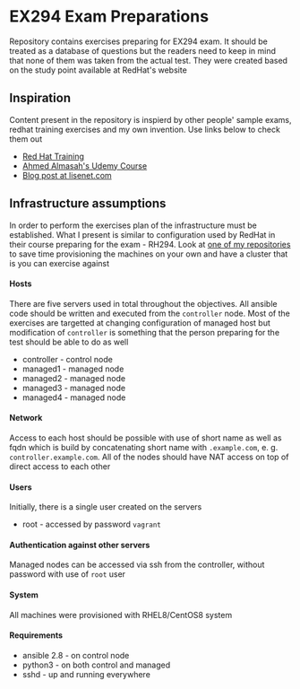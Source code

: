 # EX294 Exam Preparations
Repository contains exercises preparing for EX294 exam.
It should be treated as a database of questions but the readers need to keep in mind that none of them was taken from the actual test. 
They were created based on the study point available at RedHat's website

## Inspiration
Content present in the repository is inspierd by other people' sample exams, redhat training exercises and my own invention. Use links below to check them out
* [Red Hat Training](https://www.redhat.com/en/services/training/rh294-red-hat-linux-automation-with-ansible)
* [Ahmed Almasah's Udemy Course](https://www.udemy.com/course/red-hat-exams-rhce-ex294-ansible-automatiomation-ex407/)
* [Blog post at lisenet.com](https://www.lisenet.com/2019/ansible-sample-exam-for-ex294/)

## Infrastructure assumptions
In order to perform the exercises plan of the infrastructure must be established.
What I present is similar to configuration used by RedHat in their course preparing for the exam - RH294.
Look at [one of my repositories](https://github.com/mateuszstompor/rhce-environment) to save time provisioning the machines on your own and have a cluster that is you can exercise against


#### Hosts
There are five servers used in total throughout the objectives. 
All ansible code should be written and executed from the `controller` node.
Most of the exercises are targetted at changing configuration of managed host but modification of `controller` is something that the person preparing for the test should be able to do as well

* controller - control node
* managed1 - managed node
* managed2 - managed node
* managed3 - managed node
* managed4 - managed node

#### Network
Access to each host should be possible with use of short name as well as fqdn which is build by concatenating short name with `.example.com`, e. g. `controller.example.com`. All of the nodes should have NAT access on top of direct access to each other

#### Users
Initially, there is a single user created on the servers
* root - accessed by password `vagrant`

#### Authentication against other servers
Managed nodes can be accessed via ssh from the controller, without password with use of `root` user

#### System
All machines were provisioned with RHEL8/CentOS8 system

#### Requirements
* ansible 2.8 - on control node
* python3 - on both control and managed 
* sshd - up and running everywhere
